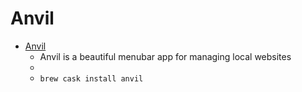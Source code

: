# Anvil
- [Anvil](https://anvilformac.com/)
  -  Anvil is a beautiful menubar app for managing local websites
  - 
  - `brew cask install anvil`
